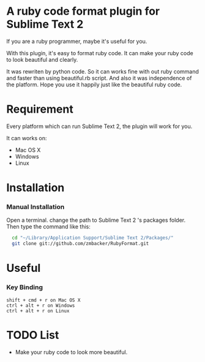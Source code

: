 # A ruby code format plugin for Sublime Text 2

If you are a ruby programmer, maybe it's useful for you.

With this plugin, it's easy to format ruby code. It can make your ruby code to look beautiful and clearly.

It was rewriten by python code. So it can works fine with out ruby command and faster than using beautiful.rb script.
And also it was independence of the platform.
Hope you use it happily just like the beautiful ruby code.

# Requirement
 Every platform which can run Sublime Text 2, the plugin will work for you.

 It can works on:
- Mac OS X
- Windows
- Linux


# Installation


### Manual Installation
Open a terminal. change the path to Sublime Text 2 's packages folder.
Then type the command like this:
```bash
  cd "~/Library/Application Support/Sublime Text 2/Packages/"
  git clone git://github.com/zmbacker/RubyFormat.git
```

# Useful

### Key Binding
```
shift + cmd + r on Mac OS X
ctrl + alt + r on Windows
ctrl + alt + r on Linux
```


# TODO List
- Make your ruby code to look more beautiful.


